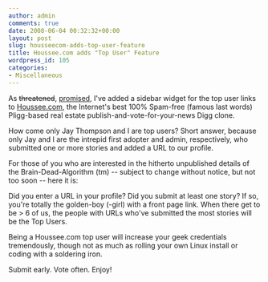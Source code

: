 ```yaml
---
author: admin
comments: true
date: 2008-06-04 00:32:32+00:00
layout: post
slug: housseecom-adds-top-user-feature
title: Houssee.com adds "Top User" Feature
wordpress_id: 105
categories:
- Miscellaneous
---
```


As <strike>threatened</strike>, [promised](http://www.particlewave.com/internet-marketing/2008/06/03/promote-your-real-estate-blog-on-housseecom/), I've added a sidebar widget for the top user links to [Houssee.com](http://www.houssee.com/), the Internet's best 100% Spam-free (famous last words) Pligg-based real estate publish-and-vote-for-your-news Digg clone.

How come only Jay Thompson and I are top users? Short answer, because only Jay and I are the intrepid first adopter and admin, respectively, who submitted one or more stories and added a URL to our profile.

For those of you who are interested in the hitherto unpublished details of the Brain-Dead-Algorithm (tm) -- subject to change without notice, but not too soon -- here it is:

Did you enter a URL in your profile? Did you submit at least one story? If so, you're totally the golden-boy (-girl) with a front page link. When there get to be > 6 of us, the people with URLs who've submitted the most stories will be the Top Users.

Being a Houssee.com top user will increase your geek credentials tremendously, though not as much as rolling your own Linux install or coding with a soldering iron.

Submit early. Vote often. Enjoy!
